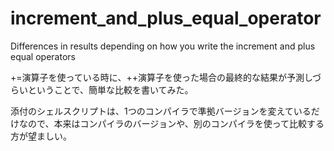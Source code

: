 # increment_and_plus_equal_operator
Differences in results depending on how you write the increment and plus equal operators

+=演算子を使っている時に、++演算子を使った場合の最終的な結果が予測しづらいということで、簡単な比較を書いてみた。

添付のシェルスクリプトは、1つのコンパイラで準拠バージョンを変えているだけなので、本来はコンパイラのバージョンや、別のコンパイラを使って比較する方が望ましい。

